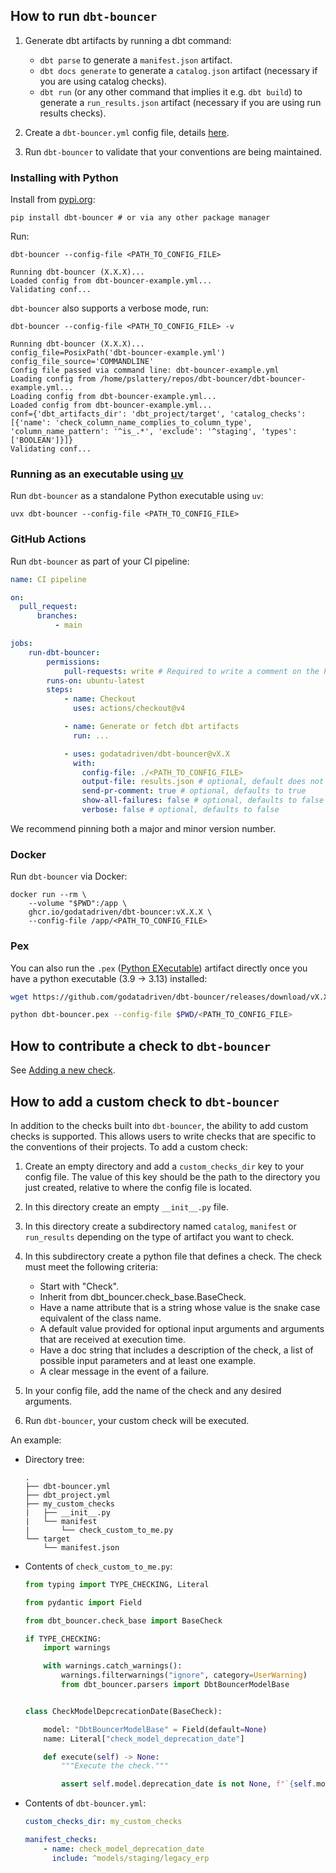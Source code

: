 ## How to run `dbt-bouncer`

1. Generate dbt artifacts by running a dbt command:

    - `dbt parse` to generate a `manifest.json` artifact.
    - `dbt docs generate` to generate a `catalog.json` artifact (necessary if you are using catalog checks).
    - `dbt run` (or any other command that implies it e.g. `dbt build`) to generate a `run_results.json` artifact (necessary if you are using run results checks).

1. Create a `dbt-bouncer.yml` config file, details [here](./config_file.md).

1. Run `dbt-bouncer` to validate that your conventions are being maintained.

### Installing with Python

Install from [pypi.org](https://pypi.org/p/dbt-bouncer):

```shell
pip install dbt-bouncer # or via any other package manager
```

Run:

```shell
dbt-bouncer --config-file <PATH_TO_CONFIG_FILE>
```

```shell
Running dbt-bouncer (X.X.X)...
Loaded config from dbt-bouncer-example.yml...
Validating conf...
```

`dbt-bouncer` also supports a verbose mode, run:

```shell
dbt-bouncer --config-file <PATH_TO_CONFIG_FILE> -v
```

```shell
Running dbt-bouncer (X.X.X)...
config_file=PosixPath('dbt-bouncer-example.yml')
config_file_source='COMMANDLINE'
Config file passed via command line: dbt-bouncer-example.yml
Loading config from /home/pslattery/repos/dbt-bouncer/dbt-bouncer-example.yml...
Loading config from dbt-bouncer-example.yml...
Loaded config from dbt-bouncer-example.yml...
conf={'dbt_artifacts_dir': 'dbt_project/target', 'catalog_checks': [{'name': 'check_column_name_complies_to_column_type', 'column_name_pattern': '^is_.*', 'exclude': '^staging', 'types': ['BOOLEAN']}]}
Validating conf...
```

### Running as an executable using [uv](https://github.com/astral-sh/uv)

Run `dbt-bouncer` as a standalone Python executable using `uv`:

```shell
uvx dbt-bouncer --config-file <PATH_TO_CONFIG_FILE>
```

### GitHub Actions

Run `dbt-bouncer` as part of your CI pipeline:
```yaml
name: CI pipeline

on:
  pull_request:
      branches:
          - main

jobs:
    run-dbt-bouncer:
        permissions:
            pull-requests: write # Required to write a comment on the PR
        runs-on: ubuntu-latest
        steps:
            - name: Checkout
              uses: actions/checkout@v4

            - name: Generate or fetch dbt artifacts
              run: ...

            - uses: godatadriven/dbt-bouncer@vX.X
              with:
                config-file: ./<PATH_TO_CONFIG_FILE>
                output-file: results.json # optional, default does not save a results file
                send-pr-comment: true # optional, defaults to true
                show-all-failures: false # optional, defaults to false
                verbose: false # optional, defaults to false
```

We recommend pinning both a major and minor version number.

### Docker

Run `dbt-bouncer` via Docker:

```shell
docker run --rm \
    --volume "$PWD":/app \
    ghcr.io/godatadriven/dbt-bouncer:vX.X.X \
    --config-file /app/<PATH_TO_CONFIG_FILE>
```

### Pex

You can also run the `.pex` ([Python EXecutable](https://docs.pex-tool.org/whatispex.html#whatispex)) artifact directly once you have a python executable (3.9 -> 3.13) installed:

```bash
wget https://github.com/godatadriven/dbt-bouncer/releases/download/vX.X.X/dbt-bouncer.pex -O dbt-bouncer.pex

python dbt-bouncer.pex --config-file $PWD/<PATH_TO_CONFIG_FILE>
```

## How to contribute a check to `dbt-bouncer`

See [Adding a new check](./CONTRIBUTING.md#adding-a-new-check).

## How to add a custom check to `dbt-bouncer`

In addition to the checks built into `dbt-bouncer`, the ability to add custom checks is supported. This allows users to write checks that are specific to the conventions of their projects. To add a custom check:

1. Create an empty directory and add a `custom_checks_dir` key to your config file. The value of this key should be the path to the directory you just created, relative to where the config file is located.
1. In this directory create an empty `__init__.py` file.
1. In this directory create a subdirectory named `catalog`, `manifest` or `run_results` depending on the type of artifact you want to check.
1. In this subdirectory create a python file that defines a check. The check must meet the following criteria:

    * Start with "Check".
    * Inherit from dbt_bouncer.check_base.BaseCheck.
    * Have a name attribute that is a string whose value is the snake case equivalent of the class name.
    * A default value provided for optional input arguments and arguments that are received at execution time.
    * Have a doc string that includes a description of the check, a list of possible input parameters and at least one example.
    * A clear message in the event of a failure.

1. In your config file, add the name of the check and any desired arguments.
1. Run `dbt-bouncer`, your custom check will be executed.

An example:

* Directory tree:

    ```shell
    .
    ├── dbt-bouncer.yml
    ├── dbt_project.yml
    ├── my_custom_checks
    |   ├── __init__.py
    |   └── manifest
    |       └── check_custom_to_me.py
    └── target
        └── manifest.json
    ```

* Contents of `check_custom_to_me.py`:

    ```python
    from typing import TYPE_CHECKING, Literal

    from pydantic import Field

    from dbt_bouncer.check_base import BaseCheck

    if TYPE_CHECKING:
        import warnings

        with warnings.catch_warnings():
            warnings.filterwarnings("ignore", category=UserWarning)
            from dbt_bouncer.parsers import DbtBouncerModelBase


    class CheckModelDepcrecationDate(BaseCheck):

        model: "DbtBouncerModelBase" = Field(default=None)
        name: Literal["check_model_deprecation_date"]

        def execute(self) -> None:
            """Execute the check."""

            assert self.model.deprecation_date is not None, f"`{self.model.name}` requires a `deprecation_date` to be set."
    ```

* Contents of `dbt-bouncer.yml`:

    ```yaml
    custom_checks_dir: my_custom_checks

    manifest_checks:
        - name: check_model_deprecation_date
          include: ^models/staging/legacy_erp
    ```
